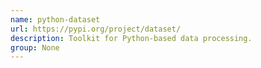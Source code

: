 ```yaml
---
name: python-dataset
url: https://pypi.org/project/dataset/
description: Toolkit for Python-based data processing.
group: None
---
```

